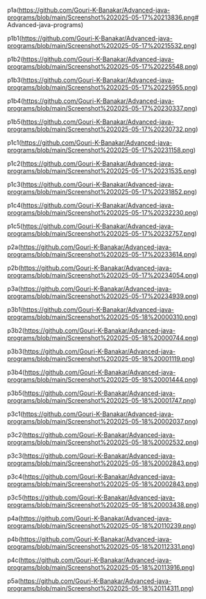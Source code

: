 p1a(https://github.com/Gouri-K-Banakar/Advanced-java-programs/blob/main/Screenshot%202025-05-17%20213836.png# Advanced-java-programs)

p1b1(https://github.com/Gouri-K-Banakar/Advanced-java-programs/blob/main/Screenshot%202025-05-17%20215532.png)

p1b2(https://github.com/Gouri-K-Banakar/Advanced-java-programs/blob/main/Screenshot%202025-05-17%20225548.png)

p1b3(https://github.com/Gouri-K-Banakar/Advanced-java-programs/blob/main/Screenshot%202025-05-17%20225955.png)

p1b4(https://github.com/Gouri-K-Banakar/Advanced-java-programs/blob/main/Screenshot%202025-05-17%20230337.png)

p1b5(https://github.com/Gouri-K-Banakar/Advanced-java-programs/blob/main/Screenshot%202025-05-17%20230732.png)

p1c1(https://github.com/Gouri-K-Banakar/Advanced-java-programs/blob/main/Screenshot%202025-05-17%20231158.png)

p1c2(https://github.com/Gouri-K-Banakar/Advanced-java-programs/blob/main/Screenshot%202025-05-17%20231535.png)

p1c3(https://github.com/Gouri-K-Banakar/Advanced-java-programs/blob/main/Screenshot%202025-05-17%20231852.png)

p1c4(https://github.com/Gouri-K-Banakar/Advanced-java-programs/blob/main/Screenshot%202025-05-17%20232230.png)

p1c5(https://github.com/Gouri-K-Banakar/Advanced-java-programs/blob/main/Screenshot%202025-05-17%20232757.png)

p2a(https://github.com/Gouri-K-Banakar/Advanced-java-programs/blob/main/Screenshot%202025-05-17%20233614.png)

p2b(https://github.com/Gouri-K-Banakar/Advanced-java-programs/blob/main/Screenshot%202025-05-17%20234054.png)

p3a(https://github.com/Gouri-K-Banakar/Advanced-java-programs/blob/main/Screenshot%202025-05-17%20234939.png)

p3b1(https://github.com/Gouri-K-Banakar/Advanced-java-programs/blob/main/Screenshot%202025-05-18%20000310.png)

p3b2(https://github.com/Gouri-K-Banakar/Advanced-java-programs/blob/main/Screenshot%202025-05-18%20000744.png)

p3b3(https://github.com/Gouri-K-Banakar/Advanced-java-programs/blob/main/Screenshot%202025-05-18%20001119.png)

p3b4(https://github.com/Gouri-K-Banakar/Advanced-java-programs/blob/main/Screenshot%202025-05-18%20001444.png)

p3b5(https://github.com/Gouri-K-Banakar/Advanced-java-programs/blob/main/Screenshot%202025-05-18%20001747.png)

p3c1(https://github.com/Gouri-K-Banakar/Advanced-java-programs/blob/main/Screenshot%202025-05-18%20002037.png)

p3c2(https://github.com/Gouri-K-Banakar/Advanced-java-programs/blob/main/Screenshot%202025-05-18%20002532.png)

p3c3(https://github.com/Gouri-K-Banakar/Advanced-java-programs/blob/main/Screenshot%202025-05-18%20002843.png)

p3c4(https://github.com/Gouri-K-Banakar/Advanced-java-programs/blob/main/Screenshot%202025-05-18%20002843.png)

p3c5(https://github.com/Gouri-K-Banakar/Advanced-java-programs/blob/main/Screenshot%202025-05-18%20003438.png)

p4a(https://github.com/Gouri-K-Banakar/Advanced-java-programs/blob/main/Screenshot%202025-05-18%20110239.png)

p4b(https://github.com/Gouri-K-Banakar/Advanced-java-programs/blob/main/Screenshot%202025-05-18%20112331.png)

p4c(https://github.com/Gouri-K-Banakar/Advanced-java-programs/blob/main/Screenshot%202025-05-18%20113916.png)

p5a(https://github.com/Gouri-K-Banakar/Advanced-java-programs/blob/main/Screenshot%202025-05-18%20114311.png)


